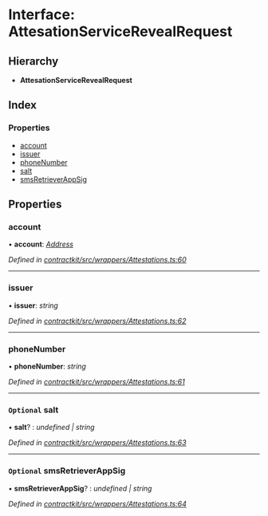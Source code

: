 # Interface: AttesationServiceRevealRequest

## Hierarchy

* **AttesationServiceRevealRequest**

## Index

### Properties

* [account](_contractkit_src_wrappers_attestations_.attesationservicerevealrequest.md#account)
* [issuer](_contractkit_src_wrappers_attestations_.attesationservicerevealrequest.md#issuer)
* [phoneNumber](_contractkit_src_wrappers_attestations_.attesationservicerevealrequest.md#phonenumber)
* [salt](_contractkit_src_wrappers_attestations_.attesationservicerevealrequest.md#optional-salt)
* [smsRetrieverAppSig](_contractkit_src_wrappers_attestations_.attesationservicerevealrequest.md#optional-smsretrieverappsig)

## Properties

###  account

• **account**: *[Address](../modules/_contractkit_src_base_.md#address)*

*Defined in [contractkit/src/wrappers/Attestations.ts:60](https://github.com/celo-org/celo-monorepo/blob/master/packages/contractkit/src/wrappers/Attestations.ts#L60)*

___

###  issuer

• **issuer**: *string*

*Defined in [contractkit/src/wrappers/Attestations.ts:62](https://github.com/celo-org/celo-monorepo/blob/master/packages/contractkit/src/wrappers/Attestations.ts#L62)*

___

###  phoneNumber

• **phoneNumber**: *string*

*Defined in [contractkit/src/wrappers/Attestations.ts:61](https://github.com/celo-org/celo-monorepo/blob/master/packages/contractkit/src/wrappers/Attestations.ts#L61)*

___

### `Optional` salt

• **salt**? : *undefined | string*

*Defined in [contractkit/src/wrappers/Attestations.ts:63](https://github.com/celo-org/celo-monorepo/blob/master/packages/contractkit/src/wrappers/Attestations.ts#L63)*

___

### `Optional` smsRetrieverAppSig

• **smsRetrieverAppSig**? : *undefined | string*

*Defined in [contractkit/src/wrappers/Attestations.ts:64](https://github.com/celo-org/celo-monorepo/blob/master/packages/contractkit/src/wrappers/Attestations.ts#L64)*
